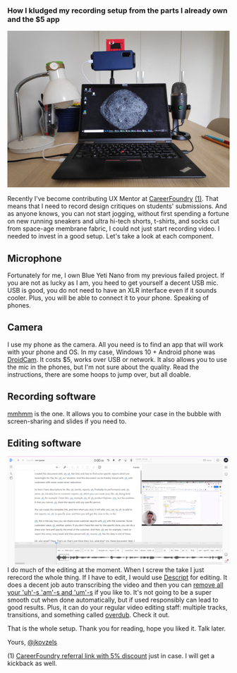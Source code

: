 ### How I kludged my recording setup from the parts I already own and the $5 app

![Video recordring setup in real life with trusted audience](video-recording-setup/irl-setup.jpg)

Recently I've become contributing UX Mentor at [CareerFoundry](https://careerfoundry.com) [(1)](). That means that I need to record design critiques on students' submissions. And as anyone knows, you can not start jogging, without first spending a fortune on new running sneakers and ultra hi-tech shorts, t-shirts, and socks cut from space-age membrane fabric, I could not just start recording video. I needed to invest in a good setup. Let's take a look at each component.

## Microphone
Fortunately for me, I own Blue Yeti Nano from my previous failed project. If you are not as lucky as I am, you heed to get yourself a decent USB mic. USB is good, you do not need to have an XLR interface even if it sounds cooler. Plus, you will be able to connect it to your phone. Speaking of phones.

## Camera
I use my phone as the camera. All you need is to find an app that will work with your phone and OS. In my case, Windows 10 + Android phone was [DroidCam](https://www.dev47apps.com/). It costs $5, works over USB or network. It also allows you to use the mic in the phones, but I'm not sure about the quality. Read the instructions, there are some hoops to jump over, but all doable.

## Recording software
[mmhmm](https://www.mmhmm.app/) is the one. It allows you to combine your case in the bubble with screen-sharing and slides if you need to.

## Editing software
![Editing my ums and uhs](video-recording-setup/descript.jpg)
I do much of the editing at the moment. When I screw the take I just rerecord the whole thing. If I have to edit, I would use [Descript](https://www.descript.com/) for editing. It does a decent job auto transcribing the video and then you can [remove all your 'uh'-s 'am'-s and 'um'-s](https://medium.com/descript/using-descript-to-remove-filler-words-from-audio-recordings-2e9b98a5c8af) if you like to. It's not going to be a super smooth cut when done automatically, but if used responsibly can lead to good results. Plus, it can do your regular video editing staff: multiple tracks, transitions, and something called [overdub](https://www.descript.com/overdub). Check it out.

That is the whole setup. Thank you for reading, hope you liked it. Talk later.

Yours, [@jkovzels](https://twitter.com/jkovzels)


(1) [CareerFoundry referral link with 5% discount](https://careerfoundry.com/en/referral_registrations/new?referral=krdzJ1E8) just in case. I will get a kickback as well.



